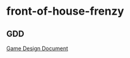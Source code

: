 # front-of-house-frenzy

## GDD 
[Game Design Document](https://github.com/woodRock/front-of-house-frenzy/blob/master/FoHF_GDD.pdf)
